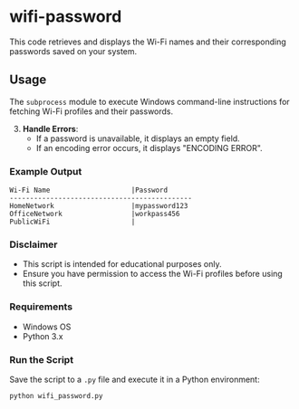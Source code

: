 # wifi-password

This code retrieves and displays the Wi-Fi names and their corresponding passwords saved on your system.

## Usage

The `subprocess` module to execute Windows command-line instructions for fetching Wi-Fi profiles and their passwords.



3. **Handle Errors**:
    - If a password is unavailable, it displays an empty field.
    - If an encoding error occurs, it displays "ENCODING ERROR".

### Example Output
```
Wi-Fi Name                    |Password
---------------------------------------------
HomeNetwork                   |mypassword123
OfficeNetwork                 |workpass456
PublicWiFi                    |
```

### Disclaimer
- This script is intended for educational purposes only.
- Ensure you have permission to access the Wi-Fi profiles before using this script.

### Requirements
- Windows OS
- Python 3.x

### Run the Script
Save the script to a `.py` file and execute it in a Python environment:
```bash
python wifi_password.py
```
